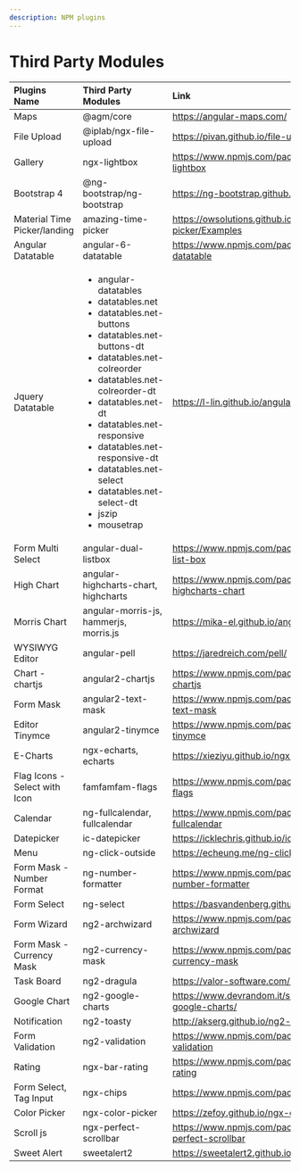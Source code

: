 ```yaml
---
description: NPM plugins
---
```


# Third Party Modules

<table>
  <thead>
    <tr>
      <th style="text-align:left">Plugins Name</th>
      <th style="text-align:left">Third Party Modules</th>
      <th style="text-align:left">Link</th>
    </tr>
  </thead>
  <tbody>
    <tr>
      <td style="text-align:left">Maps</td>
      <td style="text-align:left">@agm/core</td>
      <td style="text-align:left"><a href="https://angular-maps.com/">https://angular-maps.com/</a>
      </td>
    </tr>
    <tr>
      <td style="text-align:left">File Upload</td>
      <td style="text-align:left">@iplab/ngx-file-upload</td>
      <td style="text-align:left"><a href="https://pivan.github.io/file-upload/">https://pivan.github.io/file-upload/</a>
      </td>
    </tr>
    <tr>
      <td style="text-align:left">Gallery</td>
      <td style="text-align:left">ngx-lightbox</td>
      <td style="text-align:left"><a href="https://www.npmjs.com/package/ngx-lightbox">https://www.npmjs.com/package/ngx-lightbox</a>
      </td>
    </tr>
    <tr>
      <td style="text-align:left">Bootstrap 4</td>
      <td style="text-align:left">@ng-bootstrap/ng-bootstrap</td>
      <td style="text-align:left"><a href="https://ng-bootstrap.github.io/">https://ng-bootstrap.github.io/</a>
      </td>
    </tr>
    <tr>
      <td style="text-align:left">Material Time Picker/landing</td>
      <td style="text-align:left">amazing-time-picker</td>
      <td style="text-align:left"><a href="https://owsolutions.github.io/amazing-time-picker/Examples">https://owsolutions.github.io/amazing-time-picker/Examples</a>
      </td>
    </tr>
    <tr>
      <td style="text-align:left">Angular Datatable</td>
      <td style="text-align:left">angular-6-datatable</td>
      <td style="text-align:left"><a href="https://www.npmjs.com/package/angular-6-datatable">https://www.npmjs.com/package/angular-6-datatable</a>
      </td>
    </tr>
    <tr>
      <td style="text-align:left">Jquery Datatable</td>
      <td style="text-align:left">
        <ul>
          <li>angular-datatables</li>
          <li>datatables.net</li>
          <li>datatables.net-buttons</li>
          <li>datatables.net-buttons-dt</li>
          <li>datatables.net-colreorder</li>
          <li>datatables.net-colreorder-dt</li>
          <li>datatables.net-dt</li>
          <li>datatables.net-responsive</li>
          <li>datatables.net-responsive-dt</li>
          <li>datatables.net-select</li>
          <li>datatables.net-select-dt</li>
          <li>jszip</li>
          <li>mousetrap</li>
        </ul>
      </td>
      <td style="text-align:left"><a href="https://l-lin.github.io/angular-datatables/">https://l-lin.github.io/angular-datatables/</a>
      </td>
    </tr>
    <tr>
      <td style="text-align:left">Form Multi Select</td>
      <td style="text-align:left">angular-dual-listbox</td>
      <td style="text-align:left"><a href="https://www.npmjs.com/package/ng2-dual-list-box">https://www.npmjs.com/package/ng2-dual-list-box</a>
      </td>
    </tr>
    <tr>
      <td style="text-align:left">High Chart</td>
      <td style="text-align:left">angular-highcharts-chart, highcharts</td>
      <td style="text-align:left"><a href="https://www.npmjs.com/package/angular-highcharts-chart">https://www.npmjs.com/package/angular-highcharts-chart</a>
      </td>
    </tr>
    <tr>
      <td style="text-align:left">Morris Chart</td>
      <td style="text-align:left">angular-morris-js, hammerjs, morris.js</td>
      <td style="text-align:left"><a href="https://mika-el.github.io/angular-morris-js">https://mika-el.github.io/angular-morris-js</a>
      </td>
    </tr>
    <tr>
      <td style="text-align:left">WYSIWYG Editor</td>
      <td style="text-align:left">angular-pell</td>
      <td style="text-align:left"><a href="https://jaredreich.com/pell/">https://jaredreich.com/pell/</a>
      </td>
    </tr>
    <tr>
      <td style="text-align:left">Chart - chartjs</td>
      <td style="text-align:left">angular2-chartjs</td>
      <td style="text-align:left"><a href="https://www.npmjs.com/package/angular2-chartjs">https://www.npmjs.com/package/angular2-chartjs</a>
      </td>
    </tr>
    <tr>
      <td style="text-align:left">Form Mask</td>
      <td style="text-align:left">angular2-text-mask</td>
      <td style="text-align:left"><a href="https://www.npmjs.com/package/angular2-text-mask">https://www.npmjs.com/package/angular2-text-mask</a>
      </td>
    </tr>
    <tr>
      <td style="text-align:left">Editor Tinymce</td>
      <td style="text-align:left">angular2-tinymce</td>
      <td style="text-align:left"><a href="https://www.npmjs.com/package/angular2-tinymce">https://www.npmjs.com/package/angular2-tinymce</a>
      </td>
    </tr>
    <tr>
      <td style="text-align:left">E-Charts</td>
      <td style="text-align:left">ngx-echarts, echarts</td>
      <td style="text-align:left"><a href="https://xieziyu.github.io/ngx-echarts">https://xieziyu.github.io/ngx-echarts</a>
      </td>
    </tr>
    <tr>
      <td style="text-align:left">Flag Icons - Select with Icon</td>
      <td style="text-align:left">famfamfam-flags</td>
      <td style="text-align:left"><a href="https://www.npmjs.com/package/famfamfam-flags">https://www.npmjs.com/package/famfamfam-flags</a>
      </td>
    </tr>
    <tr>
      <td style="text-align:left">Calendar</td>
      <td style="text-align:left">ng-fullcalendar, fullcalendar</td>
      <td style="text-align:left"><a href="https://www.npmjs.com/package/ng-fullcalendar">https://www.npmjs.com/package/ng-fullcalendar</a>
      </td>
    </tr>
    <tr>
      <td style="text-align:left">Datepicker</td>
      <td style="text-align:left">ic-datepicker</td>
      <td style="text-align:left"><a href="https://icklechris.github.io/ic-datepicker/">https://icklechris.github.io/ic-datepicker/</a>
      </td>
    </tr>
    <tr>
      <td style="text-align:left">Menu</td>
      <td style="text-align:left">ng-click-outside</td>
      <td style="text-align:left"><a href="https://echeung.me/ng-click-outside/">https://echeung.me/ng-click-outside/</a>
      </td>
    </tr>
    <tr>
      <td style="text-align:left">Form Mask - Number Format</td>
      <td style="text-align:left">ng-number-formatter</td>
      <td style="text-align:left"><a href="https://www.npmjs.com/package/ng-number-formatter">https://www.npmjs.com/package/ng-number-formatter</a>
      </td>
    </tr>
    <tr>
      <td style="text-align:left">Form Select</td>
      <td style="text-align:left">ng-select</td>
      <td style="text-align:left"><a href="https://basvandenberg.github.io/ng-select">https://basvandenberg.github.io/ng-select</a>
      </td>
    </tr>
    <tr>
      <td style="text-align:left">Form Wizard</td>
      <td style="text-align:left">ng2-archwizard</td>
      <td style="text-align:left"><a href="https://www.npmjs.com/package/ng2-archwizard">https://www.npmjs.com/package/ng2-archwizard</a>
      </td>
    </tr>
    <tr>
      <td style="text-align:left">Form Mask - Currency Mask</td>
      <td style="text-align:left">ng2-currency-mask</td>
      <td style="text-align:left"><a href="https://www.npmjs.com/package/ng2-currency-mask">https://www.npmjs.com/package/ng2-currency-mask</a>
      </td>
    </tr>
    <tr>
      <td style="text-align:left">Task Board</td>
      <td style="text-align:left">ng2-dragula</td>
      <td style="text-align:left"><a href="https://valor-software.com/ng2-dragula">https://valor-software.com/ng2-dragula</a>
      </td>
    </tr>
    <tr>
      <td style="text-align:left">Google Chart</td>
      <td style="text-align:left">ng2-google-charts</td>
      <td style="text-align:left"><a href="https://www.devrandom.it/software/ng2-google-charts/">https://www.devrandom.it/software/ng2-google-charts/</a>
      </td>
    </tr>
    <tr>
      <td style="text-align:left">Notification</td>
      <td style="text-align:left">ng2-toasty</td>
      <td style="text-align:left"><a href="http://akserg.github.io/ng2-webpack-demo">http://akserg.github.io/ng2-webpack-demo</a>
      </td>
    </tr>
    <tr>
      <td style="text-align:left">Form Validation</td>
      <td style="text-align:left">ng2-validation</td>
      <td style="text-align:left"><a href="https://www.npmjs.com/package/ng2-validation">https://www.npmjs.com/package/ng2-validation</a>
      </td>
    </tr>
    <tr>
      <td style="text-align:left">Rating</td>
      <td style="text-align:left">ngx-bar-rating</td>
      <td style="text-align:left"><a href="https://www.npmjs.com/package/ngx-bar-rating">https://www.npmjs.com/package/ngx-bar-rating</a>
      </td>
    </tr>
    <tr>
      <td style="text-align:left">Form Select, Tag Input</td>
      <td style="text-align:left">ngx-chips</td>
      <td style="text-align:left"><a href="https://www.npmjs.com/package/ngx-chips">https://www.npmjs.com/package/ngx-chips</a>
      </td>
    </tr>
    <tr>
      <td style="text-align:left">Color Picker</td>
      <td style="text-align:left">ngx-color-picker</td>
      <td style="text-align:left"><a href="https://zefoy.github.io/ngx-color-picker">https://zefoy.github.io/ngx-color-picker</a>
      </td>
    </tr>
    <tr>
      <td style="text-align:left">Scroll js</td>
      <td style="text-align:left">ngx-perfect-scrollbar</td>
      <td style="text-align:left"><a href="https://www.npmjs.com/package/ngx-perfect-scrollbar">https://www.npmjs.com/package/ngx-perfect-scrollbar</a>
      </td>
    </tr>
    <tr>
      <td style="text-align:left">Sweet Alert</td>
      <td style="text-align:left">sweetalert2</td>
      <td style="text-align:left"><a href="https://sweetalert2.github.io/">https://sweetalert2.github.io/</a>
      </td>
    </tr>
  </tbody>
</table>